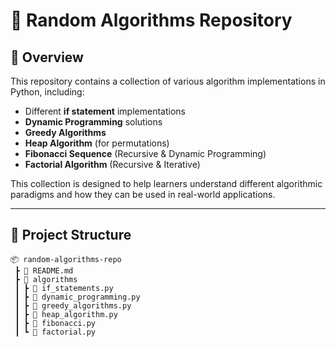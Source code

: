 # 🚀 Random Algorithms Repository

## 📌 Overview
This repository contains a collection of various algorithm implementations in Python, including:
- Different **if statement** implementations
- **Dynamic Programming** solutions
- **Greedy Algorithms**
- **Heap Algorithm** (for permutations)
- **Fibonacci Sequence** (Recursive & Dynamic Programming)
- **Factorial Algorithm** (Recursive & Iterative)

This collection is designed to help learners understand different algorithmic paradigms and how they can be used in real-world applications.

---

## 📂 Project Structure
```
📦 random-algorithms-repo
 ┣ 📜 README.md
 ┣ 📂 algorithms
 ┃ ┣ 📜 if_statements.py
 ┃ ┣ 📜 dynamic_programming.py
 ┃ ┣ 📜 greedy_algorithms.py
 ┃ ┣ 📜 heap_algorithm.py
 ┃ ┣ 📜 fibonacci.py
 ┃ ┗ 📜 factorial.py
```


